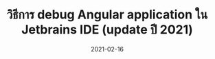 ---
layout: post
title:  "วิธีการ debug Angular application ใน Jetbrains IDE (update ปี 2021)"
date:   2021-02-16
tags: [angular, debugging, intellij, ide]
---
